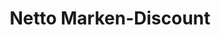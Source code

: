 ---
title: "Netto Marken-Discount"
url: /gelsenkirchen/netto-marken-discount-overwegstrasse/
shop: Supermarkt
---